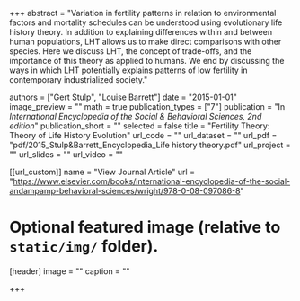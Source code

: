 +++
abstract = "Variation in fertility patterns in relation to environmental factors and mortality schedules can be understood using evolutionary life history theory. In addition to explaining differences within and between human populations, LHT allows us to make direct comparisons with other species. Here we discuss LHT, the concept of trade-offs, and the importance of this theory as applied to humans. We end by discussing the ways in which LHT potentially explains patterns of low fertility in contemporary industrialized society."

authors = ["Gert Stulp", "Louise Barrett"]
date = "2015-01-01"
image_preview = ""
math = true
publication_types = ["7"]
publication = "In *International Encyclopedia of the Social & Behavioral Sciences, 2nd edition*"
publication_short = ""
selected = false
title = "Fertility Theory: Theory of Life History Evolution"
url_code = ""
url_dataset = ""
url_pdf = "pdf/2015_Stulp&Barrett_Encyclopedia_Life history theory.pdf"
url_project = ""
url_slides = ""
url_video = ""

[[url_custom]]
name = "View Journal Article"
url = "https://www.elsevier.com/books/international-encyclopedia-of-the-social-andampamp-behavioral-sciences/wright/978-0-08-097086-8"

# Optional featured image (relative to `static/img/` folder).
[header]
image = ""
caption = ""

+++
